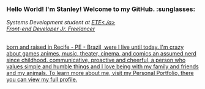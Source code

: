 <h3>Hello World! I'm Stanley! Welcome to my GitHub. :sunglasses: </h3>
<span><em>Systems Development student at <a rel="noopener noreferrer" href="https://www.instagram.com/ete.iburajordao/" target="_blank" >ETE< /a></em></span><br>
<span><em>Front-end Developer Jr. Freelancer</em></span>
<br><br>
<p>born and raised in Recife - PE - Brazil, were I live until today. I'm crazy about games,animes, music, theater, cinema, and comics an assumed nerd since childhood. communicative, proactive and cheerful, a person who values simple and humble things and I love being with my family and friends and my animals.
To learn more about me, visit my Personal Portfolio, there you can view my full profile.<p>
<!--
**Stanleyhenrique/StanleyHenrique** is a ✨ _special_ ✨ repository because its `README.md` (this file) appears on your GitHub profile.

Here are some ideas to get you started:

- 🔭 I’m currently working on ...
- 🌱 I’m currently learning ...
- 👯 I’m looking to collaborate on ...
- 🤔 I’m looking for help with ...
- 💬 Ask me about ...
- 📫 How to reach me: ...
- 😄 Pronouns: ...
- ⚡ Fun fact: ...
-->
